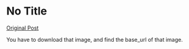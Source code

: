 # No Title

[Original Post](https://discourse.onlinedegree.iitm.ac.in/t/163247/71)

<p>You have to download that image, and find the base_url of that image.</p>